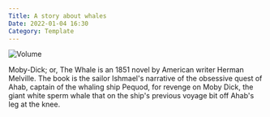 ```yaml
---
Title: A story about whales
Date: 2022-01-04 16:30
Category: Template
---
```


![Volume]({static}/images/volume.png)

Moby-Dick; or, The Whale is an 1851 novel by American writer Herman Melville. The book is the sailor Ishmael's narrative of the obsessive quest of Ahab, captain of the whaling ship Pequod, for revenge on Moby Dick, the giant white sperm whale that on the ship's previous voyage bit off Ahab's leg at the knee.